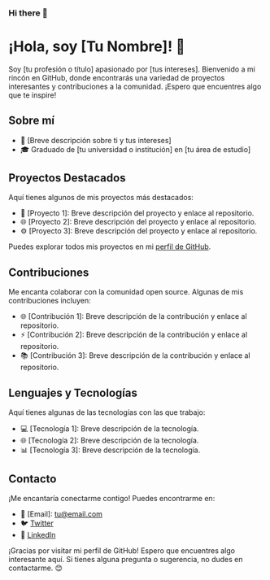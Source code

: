 ### Hi there 👋

<!--
**iamcarlosdaniel/iamcarlosdaniel** is a ✨ _special_ ✨ repository because its `README.md` (this file) appears on your GitHub profile.

Here are some ideas to get you started:

- 🔭 I’m currently working on ...
- 🌱 I’m currently learning ...
- 👯 I’m looking to collaborate on ...
- 🤔 I’m looking for help with ...
- 💬 Ask me about ...
- 📫 How to reach me: ...
- 😄 Pronouns: ...
- ⚡ Fun fact: ...
-->

# ¡Hola, soy [Tu Nombre]! 👋

Soy [tu profesión o título] apasionado por [tus intereses]. Bienvenido a mi rincón en GitHub, donde encontrarás una variedad de proyectos interesantes y contribuciones a la comunidad. ¡Espero que encuentres algo que te inspire!

## Sobre mí

- 🌟 [Breve descripción sobre ti y tus intereses]
- 🎓 Graduado de [tu universidad o institución] en [tu área de estudio]

## Proyectos Destacados

Aquí tienes algunos de mis proyectos más destacados:

- 🚀 [Proyecto 1]: Breve descripción del proyecto y enlace al repositorio.
- 🌐 [Proyecto 2]: Breve descripción del proyecto y enlace al repositorio.
- ⚙️ [Proyecto 3]: Breve descripción del proyecto y enlace al repositorio.

Puedes explorar todos mis proyectos en mi [perfil de GitHub](https://github.com/TuNombre).

## Contribuciones

Me encanta colaborar con la comunidad open source. Algunas de mis contribuciones incluyen:

- 🌐 [Contribución 1]: Breve descripción de la contribución y enlace al repositorio.
- ⚡️ [Contribución 2]: Breve descripción de la contribución y enlace al repositorio.
- 📚 [Contribución 3]: Breve descripción de la contribución y enlace al repositorio.

## Lenguajes y Tecnologías

Aquí tienes algunas de las tecnologías con las que trabajo:

- 💻 [Tecnología 1]: Breve descripción de la tecnología.
- 🌐 [Tecnología 2]: Breve descripción de la tecnología.
- 📊 [Tecnología 3]: Breve descripción de la tecnología.

## Contacto

¡Me encantaría conectarme contigo! Puedes encontrarme en:

- 📧 [Email]: tu@email.com
- 🐦 [Twitter](https://twitter.com/TuTwitter)
- 💼 [LinkedIn](https://www.linkedin.com/in/TuLinkedIn)

¡Gracias por visitar mi perfil de GitHub! Espero que encuentres algo interesante aquí. Si tienes alguna pregunta o sugerencia, no dudes en contactarme. 😊


